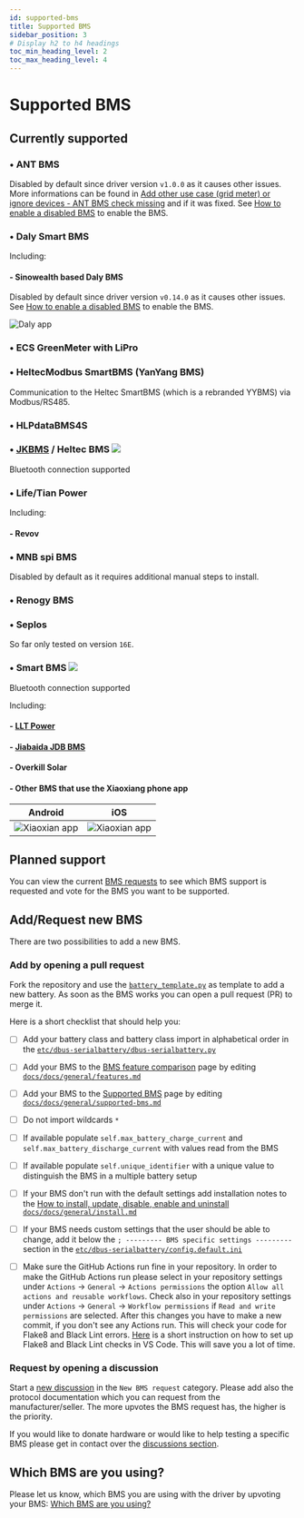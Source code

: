 ```yaml
---
id: supported-bms
title: Supported BMS
sidebar_position: 3
# Display h2 to h4 headings
toc_min_heading_level: 2
toc_max_heading_level: 4
---
```


# Supported BMS

## Currently supported
### &bull; ANT BMS
Disabled by default since driver version `v1.0.0` as it causes other issues. More informations can be found in [Add other use case (grid meter) or ignore devices - ANT BMS check missing](https://github.com/Louisvdw/dbus-serialbattery/issues/479) and if it was fixed. See [How to enable a disabled BMS](../general/install#how-to-enable-a-disabled-bms) to enable the BMS.

### &bull; Daly Smart BMS
Including:
#### - Sinowealth based Daly BMS
Disabled by default since driver version `v0.14.0` as it causes other issues. See [How to enable a disabled BMS](../general/install#how-to-enable-a-disabled-bms) to enable the BMS.

![Daly app](../../screenshots/bms-daly.jpg)

### &bull; ECS GreenMeter with LiPro

### &bull; HeltecModbus SmartBMS (YanYang BMS)
Communication to the Heltec SmartBMS (which is a rebranded YYBMS) via Modbus/RS485.

### &bull; HLPdataBMS4S

### &bull; [JKBMS](https://www.jkbms.com/products/) / Heltec BMS <img src="../img/bluetooth.svg" className="h-1em" />
Bluetooth connection supported

### &bull; Life/Tian Power
Including:

#### - Revov

### &bull; MNB spi BMS
Disabled by default as it requires additional manual steps to install.

### &bull; Renogy BMS

### &bull; Seplos
So far only tested on version `16E`.

### &bull; Smart BMS <img src="../img/bluetooth.svg" className="h-1em" />
Bluetooth connection supported

Including:
#### - [LLT Power](https://www.lithiumbatterypcb.com/product-instructionev-battery-pcb-boardev-battery-pcb-board/ev-battery-pcb-board/smart-bms-of-power-battery/)
#### - [Jiabaida JDB BMS](https://dgjbd.en.alibaba.com/)
#### - Overkill Solar
#### - Other BMS that use the Xiaoxiang phone app

| Android | iOS |
|-|-|
| ![Xiaoxian app](../../screenshots/bms-xiaoxian-android.jpg) | ![Xiaoxian app](../../screenshots/bms-xiaoxian-ios.jpg) |

## Planned support

You can view the current [BMS requests](https://github.com/Louisvdw/dbus-serialbattery/discussions/categories/new-bms-requests) to see which BMS support is requested and vote for the BMS you want to be supported.

## Add/Request new BMS
There are two possibilities to add a new BMS.

### Add by opening a pull request
Fork the repository and use the [`battery_template.py`](https://github.com/Louisvdw/dbus-serialbattery/blob/master/etc/dbus-serialbattery/bms/battery_template.py) as template to add a new battery. As soon as the BMS works you can open a pull request (PR) to merge it.

Here is a short checklist that should help you:

  - [ ] Add your battery class and battery class import in alphabetical order in the [`etc/dbus-serialbattery/dbus-serialbattery.py`](https://github.com/Louisvdw/dbus-serialbattery/blob/master/etc/dbus-serialbattery/dbus-serialbattery.py)
  - [ ] Add your BMS to the [BMS feature comparison](../general/features#bms-feature-comparison) page by editing [`docs/docs/general/features.md`](https://github.com/Louisvdw/dbus-serialbattery/blob/master/docs/docs/general/features.md)
  - [ ] Add your BMS to the [Supported BMS](../general/supported-bms) page by editing [`docs/docs/general/supported-bms.md`](https://github.com/Louisvdw/dbus-serialbattery/blob/master/docs/docs/general/supported-bms.md)
  - [ ] Do not import wildcards `*`
  - [ ] If available populate `self.max_battery_charge_current` and `self.max_battery_discharge_current` with values read from the BMS
  - [ ] If available populate `self.unique_identifier` with a unique value to distinguish the BMS in a multiple battery setup
  - [ ] If your BMS don't run with the default settings add installation notes to the [How to install, update, disable, enable and uninstall](../general/install#bms-specific-settings) [`docs/docs/general/install.md`](https://github.com/Louisvdw/dbus-serialbattery/blob/master/docs/docs/general/install.md)
  - [ ] If your BMS needs custom settings that the user should be able to change, add it below the `; --------- BMS specific settings ---------` section in the [`etc/dbus-serialbattery/config.default.ini`](https://github.com/Louisvdw/dbus-serialbattery/blob/master/etc/dbus-serialbattery/config.default.ini)
  - [ ] Make sure the GitHub Actions run fine in your repository. In order to make the GitHub Actions run please select in your repository settings under `Actions` -> `General` -> `Actions permissions` the option `Allow all actions and reusable workflows`. Check also in your repository settings under `Actions` -> `General` -> `Workflow permissions` if `Read and write permissions` are selected. After this changes you have to make a new commit, if you don't see any Actions run. This will check your code for Flake8 and Black Lint errors. [Here](https://py-vscode.readthedocs.io/en/latest/files/linting.html) is a short instruction on how to set up Flake8 and Black Lint checks in VS Code. This will save you a lot of time.


### Request by opening a discussion
Start a [new discussion](https://github.com/Louisvdw/dbus-serialbattery/discussions/new?category=new-bms-requests) in the `New BMS request` category. Please add also the protocol documentation which you can request from the manufacturer/seller. The more upvotes the BMS request has, the higher is the priority.

If you would like to donate hardware or would like to help testing a specific BMS please get in contact over the [discussions section](https://github.com/Louisvdw/dbus-serialbattery/discussions).


## Which BMS are you using?
Please let us know, which BMS you are using with the driver by upvoting your BMS: [Which BMS are you using?](https://github.com/Louisvdw/dbus-serialbattery/discussions/546)
